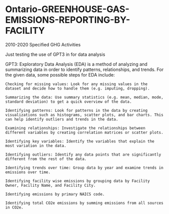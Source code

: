 # Ontario-GREENHOUSE-GAS-EMISSIONS-REPORTING-BY-FACILITY
2010-2020 Specified GHG Activities

Just testing the use of GPT3 in for data analysis

GPT3:
Exploratory Data Analysis (EDA) is a method of analyzing and summarizing data in order to identify patterns, relationships, and trends. For the given data, some possible steps for EDA include:

    Checking for missing values: Look for any missing values in the dataset and decide how to handle them (e.g. imputing, dropping).

    Summarizing the data: Use summary statistics (e.g. mean, median, mode, standard deviation) to get a quick overview of the data.

    Identifying patterns: Look for patterns in the data by creating visualizations such as histograms, scatter plots, and bar charts. This can help identify outliers and trends in the data.

    Examining relationships: Investigate the relationships between different variables by creating correlation matrices or scatter plots.

    Identifying key variables: Identify the variables that explain the most variation in the data.

    Identifying outliers: Identify any data points that are significantly different from the rest of the data.

    Identifying trends over time: Group data by year and examine trends in emissions over time.

    Identifying facility wise emissions by grouping data by Facility Owner, Facility Name, and Facility City.

    Identifying emissions by primary NAICS code.

    Identifying total CO2e emissions by summing emissions from all sources in CO2e.
    
    
